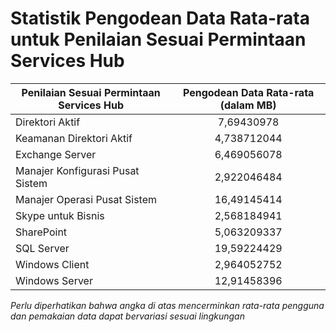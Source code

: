 # <a name="average-data-ingestion-statistics-for-services-hub-on-demand-assessments"></a>Statistik Pengodean Data Rata-rata untuk Penilaian Sesuai Permintaan Services Hub

| Penilaian Sesuai Permintaan Services Hub | Pengodean Data Rata-rata (dalam MB) |
|-----------------------------------|:------------------------------:|
| Direktori Aktif                  |           7,69430978           |
| Keamanan Direktori Aktif         |           4,738712044          |
| Exchange Server                   |           6,469056078          |
| Manajer Konfigurasi Pusat Sistem|           2,922046484          |
| Manajer Operasi Pusat Sistem  |           16,49145414          |
| Skype untuk Bisnis                     |           2,568184941          |
| SharePoint                     |           5,063209337          |
| SQL Server                        |           19,59224429          |
| Windows Client      |           2,964052752          |
| Windows Server         |           12,91458396          |

*Perlu diperhatikan bahwa angka di atas mencerminkan rata-rata pengguna dan pemakaian data dapat bervariasi sesuai lingkungan*